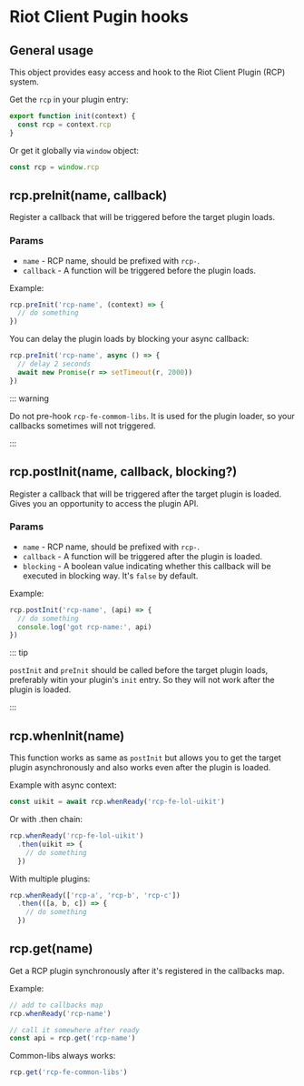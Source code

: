 # Riot Client Pugin hooks

## General usage

This object provides easy access and hook to the Riot Client Plugin (RCP) system.

Get the `rcp` in your plugin entry:

```js
export function init(context) {
  const rcp = context.rcp
}
```

Or get it globally via `window` object:

```js
const rcp = window.rcp
```

## rcp.preInit(name, callback)

<Badge type="info" text="function" />
<Badge type="tip" text="since v1.1.0" />

Register a callback that will be triggered before the target plugin loads.

### Params

- `name` - RCP name, should be prefixed with `rcp-`.
- `callback` - A function will be triggered before the plugin loads.

Example:

```js
rcp.preInit('rcp-name', (context) => {
  // do something
})
```

You can delay the plugin loads by blocking your async callback:

```js
rcp.preInit('rcp-name', async () => {
  // delay 2 seconds
  await new Promise(r => setTimeout(r, 2000))
})
```

::: warning

Do not pre-hook `rcp-fe-commom-libs`. It is used for the plugin loader, 
so your callbacks sometimes will not triggered.

:::

## rcp.postInit(name, callback, blocking?)

<Badge type="info" text="function" />
<Badge type="tip" text="since v1.1.0" />

Register a callback that will be triggered after the target plugin is loaded.
Gives you an opportunity to access the plugin API.

### Params

- `name` - RCP name, should be prefixed with `rcp-`.
- `callback` - A function will be triggered after the plugin is loaded.
- `blocking` - A boolean value indicating whether this callback will be executed in blocking way. It's `false` by default.

Example:

```js
rcp.postInit('rcp-name', (api) => {
  // do something
  console.log('got rcp-name:', api)
})
```

::: tip

`postInit` and `preInit` should be called before the target plugin loads, 
preferably witin your plugin's `init` entry. So they will not work after the plugin is loaded.

:::

## rcp.whenInit(name)

<Badge type="info" text="function" />
<Badge type="tip" text="since v1.1.0" />

This function works as same as `postInit` but allows you 
to get the target plugin asynchronously and also works even after the plugin is loaded.

Example with async context:

```js
const uikit = await rcp.whenReady('rcp-fe-lol-uikit')
```

Or with .then chain:

```js
rcp.whenReady('rcp-fe-lol-uikit')
  .then(uikit => {
    // do something
  })
```

With multiple plugins:

```js
rcp.whenReady(['rcp-a', 'rcp-b', 'rcp-c'])
  .then(([a, b, c]) => {
    // do something
  })
```

## rcp.get(name)

<Badge type="info" text="function" />
<Badge type="tip" text="since v1.1.0" />

Get a RCP plugin synchronously after it's registered in the callbacks map.

Example:

```js
// add to callbacks map
rcp.whenReady('rcp-name')

// call it somewhere after ready
const api = rcp.get('rcp-name')
```

Common-libs always works:

```js
rcp.get('rcp-fe-common-libs')
```